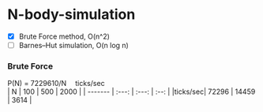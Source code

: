 # N-body-simulation

- [x] Brute Force method, O(n^2)
- [ ] Barnes–Hut simulation, O(n log n)

### Brute Force
P(N) = 7229610/N  ticks/sec  
|    N    |  100  |  500  | 2000 |
| ------- | :---: | :---: | :--: |
|ticks/sec| 72296 | 14459 | 3614 |
